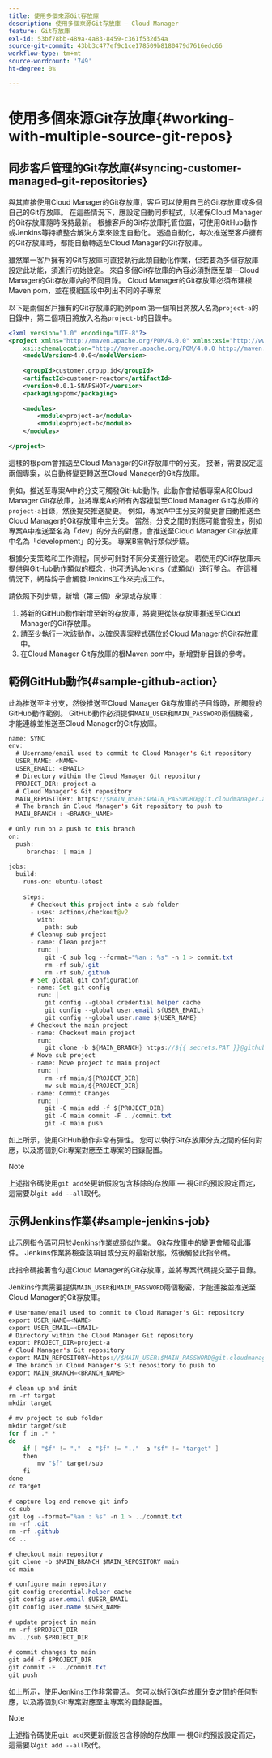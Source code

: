 ```yaml
---
title: 使用多個來源Git存放庫
description: 使用多個來源Git存放庫 — Cloud Manager
feature: Git存放庫
exl-id: 53bf78bb-489a-4a83-8459-c361f532d54a
source-git-commit: 43bb3c477ef9c1ce178509b8180479d7616edc66
workflow-type: tm+mt
source-wordcount: '749'
ht-degree: 0%

---
```


# 使用多個來源Git存放庫{#working-with-multiple-source-git-repos}


## 同步客戶管理的Git存放庫{#syncing-customer-managed-git-repositories}

與其直接使用Cloud Manager的Git存放庫，客戶可以使用自己的Git存放庫或多個自己的Git存放庫。 在這些情況下，應設定自動同步程式，以確保Cloud Manager的Git存放庫隨時保持最新。 根據客戶的Git存放庫托管位置，可使用GitHub動作或Jenkins等持續整合解決方案來設定自動化。 透過自動化，每次推送至客戶擁有的Git存放庫時，都能自動轉送至Cloud Manager的Git存放庫。

雖然單一客戶擁有的Git存放庫可直接執行此類自動化作業，但若要為多個存放庫設定此功能，須進行初始設定。 來自多個Git存放庫的內容必須對應至單一Cloud Manager的Git存放庫內的不同目錄。  Cloud Manager的Git存放庫必須布建根Maven pom，並在模組區段中列出不同的子專案

以下是兩個客戶擁有的Git存放庫的範例pom:第一個項目將放入名為`project-a`的目錄中，第二個項目將放入名為`project-b`的目錄中。

```xml
<?xml version="1.0" encoding="UTF-8"?>
<project xmlns="http://maven.apache.org/POM/4.0.0" xmlns:xsi="http://www.w3.org/2001/XMLSchema-instance"
    xsi:schemaLocation="http://maven.apache.org/POM/4.0.0 http://maven.apache.org/maven-v4_0_0.xsd">
    <modelVersion>4.0.0</modelVersion>
  
    <groupId>customer.group.id</groupId>
    <artifactId>customer-reactor</artifactId>
    <version>0.0.1-SNAPSHOT</version>
    <packaging>pom</packaging>
  
    <modules>
        <module>project-a</module>
        <module>project-b</module>
    </modules>
  
</project>
```

這樣的根pom會推送至Cloud Manager的Git存放庫中的分支。 接著，需要設定這兩個專案，以自動將變更轉送至Cloud Manager的Git存放庫。

例如，推送至專案A中的分支可觸發GitHub動作。此動作會結帳專案A和Cloud Manager Git存放庫，並將專案A的所有內容複製至Cloud Manager Git存放庫的`project-a`目錄，然後提交推送變更。 例如，專案A中主分支的變更會自動推送至Cloud Manager的Git存放庫中主分支。 當然，分支之間的對應可能會發生，例如專案A中推送至名為「dev」的分支的對應，會推送至Cloud Manager Git存放庫中名為「development」的分支。 專案B需執行類似步驟。

根據分支策略和工作流程，同步可針對不同分支進行設定。 若使用的Git存放庫未提供與GitHub動作類似的概念，也可透過Jenkins（或類似）進行整合。 在這種情況下，網路鈎子會觸發Jenkins工作來完成工作。

請依照下列步驟，新增（第三個）來源或存放庫：

1. 將新的GitHub動作新增至新的存放庫，將變更從該存放庫推送至Cloud Manager的Git存放庫。
1. 請至少執行一次該動作，以確保專案程式碼位於Cloud Manager的Git存放庫中。
1. 在Cloud Manager Git存放庫的根Maven pom中，新增對新目錄的參考。


## 範例GitHub動作{#sample-github-action}

此為推送至主分支，然後推送至Cloud Manager Git存放庫的子目錄時，所觸發的GitHub動作範例。 GitHub動作必須提供`MAIN_USER`和`MAIN_PASSWORD`兩個機密，才能連線並推送至Cloud Manager的Git存放庫。

```java
name: SYNC
env:
  # Username/email used to commit to Cloud Manager's Git repository
  USER_NAME: <NAME>
  USER_EMAIL: <EMAIL>
  # Directory within the Cloud Manager Git repository
  PROJECT_DIR: project-a
  # Cloud Manager's Git repository
  MAIN_REPOSITORY: https://$MAIN_USER:$MAIN_PASSWORD@git.cloudmanager.adobe.com/<PATH>
  # The branch in Cloud Manager's Git repository to push to
  MAIN_BRANCH : <BRANCH_NAME>
 
# Only run on a push to this branch
on:
  push:
     branches: [ main ]
 
jobs:
  build:
    runs-on: ubuntu-latest
 
    steps:
      # Checkout this project into a sub folder
      - uses: actions/checkout@v2
        with:
          path: sub
      # Cleanup sub project
      - name: Clean project
        run: |
          git -C sub log --format="%an : %s" -n 1 > commit.txt
          rm -rf sub/.git
          rm -rf sub/.github
      # Set global git configuration
      - name: Set git config
        run: |
          git config --global credential.helper cache
          git config --global user.email ${USER_EMAIL}
          git config --global user.name ${USER_NAME}
      # Checkout the main project
      - name: Checkout main project
        run:
          git clone -b ${MAIN_BRANCH} https://${{ secrets.PAT }}@github.com/${MAIN_REPOSITORY}.git main 
      # Move sub project
      - name: Move project to main project
        run: |
          rm -rf main/${PROJECT_DIR} 
          mv sub main/${PROJECT_DIR}
      - name: Commit Changes
        run: |
          git -C main add -f ${PROJECT_DIR}
          git -C main commit -F ../commit.txt
          git -C main push
```

如上所示，使用GitHub動作非常有彈性。 您可以執行Git存放庫分支之間的任何對應，以及將個別Git專案對應至主專案的目錄配置。

>[!NOTE]
>上述指令碼使用`git add`來更新假設包含移除的存放庫 — 視Git的預設設定而定，這需要以`git add --all`取代。

## 示例Jenkins作業{#sample-jenkins-job}

此示例指令碼可用於Jenkins作業或類似作業。 Git存放庫中的變更會觸發此事件。 Jenkins作業將檢查該項目或分支的最新狀態，然後觸發此指令碼。

此指令碼接著會勾選Cloud Manager的Git存放庫，並將專案代碼提交至子目錄。

Jenkins作業需要提供`MAIN_USER`和`MAIN_PASSWORD`兩個秘密，才能連接並推送至Cloud Manager的Git存放庫。

```java
# Username/email used to commit to Cloud Manager's Git repository
export USER_NAME=<NAME>
export USER_EMAIL=<EMAIL>
# Directory within the Cloud Manager Git repository
export PROJECT_DIR=project-a
# Cloud Manager's Git repository
export MAIN_REPOSITORY=https://$MAIN_USER:$MAIN_PASSWORD@git.cloudmanager.adobe.com/<PATH>
# The branch in Cloud Manager's Git repository to push to
export MAIN_BRANCH=<BRANCH_NAME>
 
# clean up and init
rm -rf target
mkdir target
 
# mv project to sub folder
mkdir target/sub
for f in .* *
do
    if [ "$f" != "." -a "$f" != ".." -a "$f" != "target" ]
    then
        mv "$f" target/sub
    fi
done
cd target
 
# capture log and remove git info
cd sub
git log --format="%an : %s" -n 1 > ../commit.txt
rm -rf .git
rm -rf .github
cd ..
 
# checkout main repository
git clone -b $MAIN_BRANCH $MAIN_REPOSITORY main
cd main
 
# configure main repository
git config credential.helper cache
git config user.email $USER_EMAIL
git config user.name $USER_NAME
 
# update project in main
rm -rf $PROJECT_DIR
mv ../sub $PROJECT_DIR
 
# commit changes to main
git add -f $PROJECT_DIR
git commit -F ../commit.txt
git push
```

如上所示，使用Jenkins工作非常靈活。 您可以執行Git存放庫分支之間的任何對應，以及將個別Git專案對應至主專案的目錄配置。

>[!NOTE]
>上述指令碼使用`git add`來更新假設包含移除的存放庫 — 視Git的預設設定而定，這需要以`git add --all`取代。
